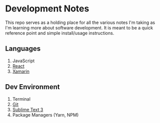 # Development Notes

This repo serves as a holding place for all the various notes I'm taking as I'm learning more about software development. It is meant to be a quick reference point and simple install/usage instructions. 

## Languages 

1. JavaScript
2. [React](https://facebook.github.io/react/)
2. [Xamarin](https://www.xamarin.com/)

## Dev Environment

1. Terminal
2. [Git](https://git-scm.com/)
3. [Sublime Text 3](https://www.sublimetext.com/3) 
4. Package Managers (Yarn, NPM)